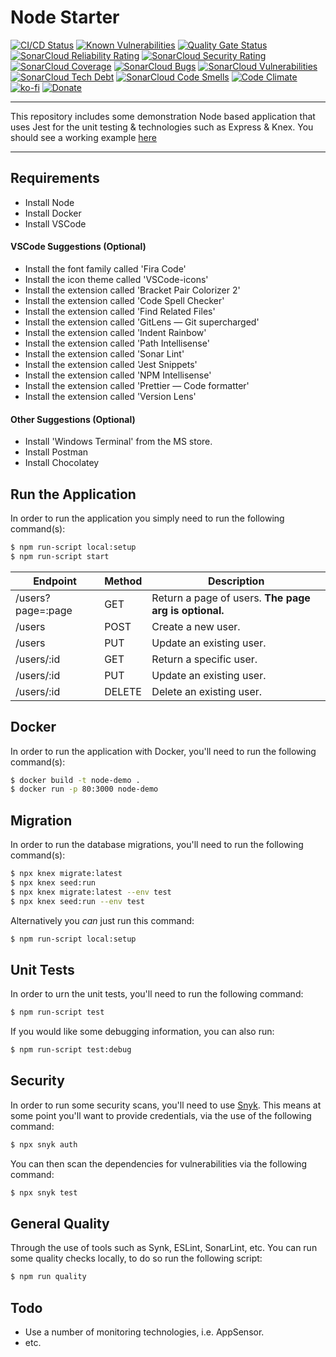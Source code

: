 # Node Starter

[![CI/CD Status](https://github.com/JO3-W3B-D3V/Node-Starter/workflows/Continuous%20Integration%20&%20Deployment/badge.svg)](https://github.com/JO3-W3B-D3V/Node-Starter/actions?query=workflow%3A%22Continuous+Integration+%26+Deployment%22)
[![Known Vulnerabilities](https://snyk.io/test/github/JO3-W3B-D3V/Node-Starter/badge.svg?targetFile=package.json)](https://snyk.io/test/github/JO3-W3B-D3V/Node-Starter?targetFile=package.json)
[![Quality Gate Status](https://sonarcloud.io/api/project_badges/measure?project=JO3-W3B-D3V_Node-Starter&metric=alert_status)](https://sonarcloud.io/dashboard?id=JO3-W3B-D3V_Node-Starter)
[![SonarCloud Reliability Rating](https://sonarcloud.io/api/project_badges/measure?project=JO3-W3B-D3V_Node-Starter&metric=reliability_rating)](https://sonarcloud.io/component_measures/metric/reliability_rating/list?id=JO3-W3B-D3V_Node-Starter)
[![SonarCloud Security Rating](https://sonarcloud.io/api/project_badges/measure?project=JO3-W3B-D3V_Node-Starter&metric=security_rating)](https://sonarcloud.io/component_measures/metric/security_rating/list?id=JO3-W3B-D3V_Node-Starter)
[![SonarCloud Coverage](https://sonarcloud.io/api/project_badges/measure?project=JO3-W3B-D3V_Node-Starter&metric=coverage)](https://sonarcloud.io/component_measures/metric/coverage/list?id=JO3-W3B-D3V_Node-Starter)
[![SonarCloud Bugs](https://sonarcloud.io/api/project_badges/measure?project=JO3-W3B-D3V_Node-Starter&metric=bugs)](https://sonarcloud.io/component_measures/metric/reliability_rating/list?id=JO3-W3B-D3V_Node-Starter)
[![SonarCloud Vulnerabilities](https://sonarcloud.io/api/project_badges/measure?project=JO3-W3B-D3V_Node-Starter&metric=vulnerabilities)](https://sonarcloud.io/component_measures/metric/vulnerabilities/list?id=JO3-W3B-D3V_Node-Starter)
[![SonarCloud Tech Debt](https://sonarcloud.io/api/project_badges/measure?project=JO3-W3B-D3V_Node-Starter&metric=sqale_index)](https://sonarcloud.io/component_measures/metric/sqale_index/list?id=JO3-W3B-D3V_Node-Starter)
[![SonarCloud Code Smells](https://sonarcloud.io/api/project_badges/measure?project=JO3-W3B-D3V_Node-Starter&metric=code_smells)](https://sonarcloud.io/component_measures/metric/code_smells/list?id=JO3-W3B-D3V_Node-Starter)
[![Code Climate](https://codeclimate.com/github/JO3-W3B-D3V/Node-Starter/badges/gpa.svg)](https://codeclimate.com/github/JO3-W3B-D3V/Node-Starter)
[![ko-fi](https://www.ko-fi.com/img/githubbutton_sm.svg)](https://ko-fi.com/E1E024921)
[![Donate](https://img.shields.io/badge/Donate-PayPal-green.svg)](https://paypal.me/JO3W3BD3V?locale.x=en_GB)

<hr/>

This repository includes some demonstration Node based application that
uses Jest for the unit testing & technologies such as Express & Knex. You should
see a working example [here](https://jo3-node-starter.herokuapp.com/users)

<hr/>

## Requirements

- Install Node
- Install Docker
- Install VSCode

#### VSCode Suggestions (Optional)

- Install the font family called 'Fira Code'
- Install the icon theme called 'VSCode-icons'
- Install the extension called 'Bracket Pair Colorizer 2'
- Install the extension called 'Code Spell Checker'
- Install the extension called 'Find Related Files'
- Install the extension called 'GitLens — Git supercharged'
- Install the extension called 'Indent Rainbow'
- Install the extension called 'Path Intellisense'
- Install the extension called 'Sonar Lint'
- Install the extension called 'Jest Snippets'
- Install the extension called 'NPM Intellisense'
- Install the extension called 'Prettier — Code formatter'
- Install the extension called 'Version Lens'

#### Other Suggestions (Optional)

- Install 'Windows Terminal' from the MS store.
- Install Postman
- Install Chocolatey

## Run the Application

In order to run the application you simply need to run the following command(s):

```bash
$ npm run-script local:setup
$ npm run-script start
```

| Endpoint          | Method | Description                                           |
| ----------------- | ------ | ----------------------------------------------------- |
| /users?page=:page | GET    | Return a page of users. **The page arg is optional.** |
| /users            | POST   | Create a new user.                                    |
| /users            | PUT    | Update an existing user.                              |
| /users/:id        | GET    | Return a specific user.                               |
| /users/:id        | PUT    | Update an existing user.                              |
| /users/:id        | DELETE | Delete an existing user.                              |

## Docker

In order to run the application with Docker, you'll need to run the following command(s):

```bash
$ docker build -t node-demo .
$ docker run -p 80:3000 node-demo
```

## Migration

In order to run the database migrations, you'll need to run the following command(s):

```bash
$ npx knex migrate:latest
$ npx knex seed:run
$ npx knex migrate:latest --env test
$ npx knex seed:run --env test
```

Alternatively you _can_ just run this command:

```bash
$ npm run-script local:setup
```

## Unit Tests

In order to urn the unit tests, you'll need to run the following command:

```bash
$ npm run-script test
```

If you would like some debugging information, you can also run:

```bash
$ npm run-script test:debug
```

## Security

In order to run some security scans, you'll need to use [Snyk](https://snyk.io/).
This means at some point you'll want to provide credentials, via the use of the following
command:

```bash
$ npx snyk auth
```

You can then scan the dependencies for vulnerabilities via the following command:

```bash
$ npx snyk test
```

## General Quality

Through the use of tools such as Synk, ESLint, SonarLint, etc. You can run some quality
checks locally, to do so run the following script:

```bash
$ npm run quality
```

## Todo

- Use a number of monitoring technologies, i.e. AppSensor.
- etc.
